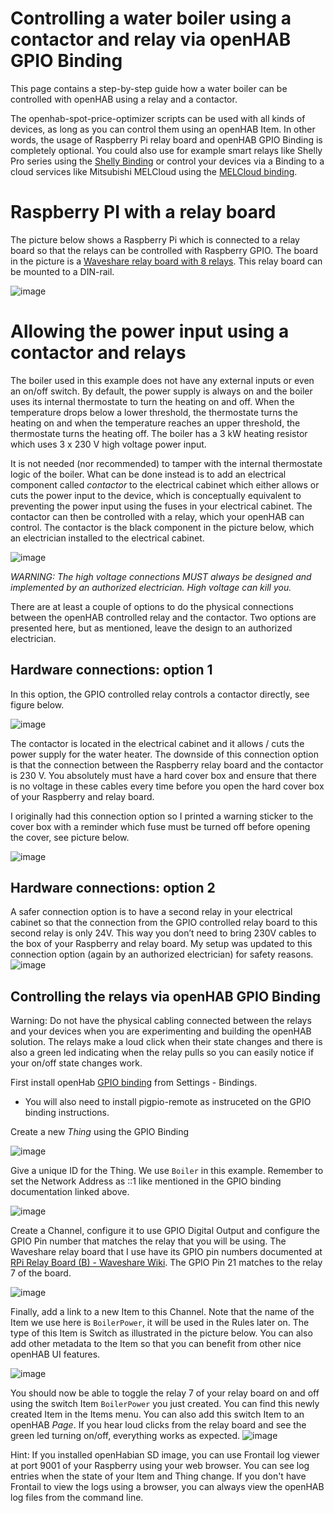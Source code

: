 # Controlling a water boiler using a contactor and relay via openHAB GPIO Binding
This page contains a step-by-step guide how a water boiler can be controlled with openHAB using a relay and a contactor. 

The openhab-spot-price-optimizer scripts can be used with all kinds of devices, as long as you can control them using an openHAB Item. In other words, the usage of Raspberry Pi relay board and openHAB GPIO Binding is completely optional. You could also use for example smart relays like Shelly Pro series using the [Shelly Binding](https://www.openhab.org/addons/bindings/shelly/) or control your devices via a Binding to a cloud services like Mitsubishi MELCloud using the [MELCloud binding](https://www.openhab.org/addons/bindings/melcloud/).

# Raspberry PI with a relay board
The picture below shows a Raspberry Pi which is connected to a relay board so that the relays can be controlled with Raspberry GPIO. The board in the picture is a [Waveshare relay board with 8 relays](https://www.waveshare.com/wiki/RPi_Relay_Board_(B)). This relay board can be mounted to a DIN-rail.

![image](https://github.com/masipila/openhab-spot-price-optimizer/assets/20110757/d039d219-a7a2-4dee-b751-9fdf326e21f0)

# Allowing the power input using a contactor and relays
The boiler used in this example does not have any external inputs or even an on/off switch. By default, the power supply is always on and the boiler uses its internal thermostate to turn the heating on and off. When the temperature drops below a lower threshold, the thermostate turns the heating on and when the temperature reaches an upper threshold, the thermostate turns the heating off. The boiler has a 3 kW heating resistor which uses 3 x 230 V high voltage power input.

It is not needed (nor recommended) to tamper with the internal thermostate logic of the boiler. What can be done instead is to add an electrical component called _contactor_ to the electrical cabinet which either allows or cuts the power input to the device, which is conceptually equivalent to preventing the power input using the fuses in your electrical cabinet. The contactor can then be controlled with a relay, which your openHAB can control. The contactor is the black component in the picture below, which an electrician installed to the electrical cabinet.

![image](https://github.com/masipila/openhab-spot-price-optimizer/assets/20110757/6800ec75-270a-4662-af0e-2bf7f02ec378)

*WARNING: The high voltage connections MUST always be designed and implemented by an authorized electrician. High voltage can kill you.*

There are at least a couple of options to do the physical connections between the openHAB controlled relay and the contactor. Two options are presented here, but as mentioned, leave the design to an authorized electrician.

## Hardware connections: option 1
In this option, the GPIO controlled relay controls a contactor directly, see figure below.

![image](https://github.com/masipila/openhab-spot-price-optimizer/assets/20110757/43aadb1c-9215-4999-87e8-b40c69ca8753)

The contactor is located in the electrical cabinet and it allows / cuts the power supply for the water heater. The downside of this connection option is that the connection between the Raspberry relay board and the contactor is 230 V. You absolutely must have a hard cover box and ensure that there is no voltage in these cables every time before you open the hard cover box of your Raspberry and relay board.

I originally had this connection option so I printed a warning sticker to the cover box with a reminder which fuse must be turned off before opening the cover, see picture below.

![image](https://github.com/masipila/openhab-spot-price-optimizer/assets/20110757/98917fe5-9714-479a-b1b6-69910eac7b69)

## Hardware connections: option 2
A safer connection option is to have a second relay in your electrical cabinet so that the connection from the GPIO controlled relay board to this second relay is only 24V. This way you don’t need to bring 230V cables to the box of your Raspberry and relay board. My setup was updated to this connection option (again by an authorized electrician) for safety reasons.
![image](https://github.com/masipila/openhab-spot-price-optimizer/assets/20110757/08179216-9e9a-4c87-8a6b-98d76177c93b)

## Controlling the relays via openHAB GPIO Binding
Warning: Do not have the physical cabling connected between the relays and your devices when you are experimenting and building the openHAB solution. The relays make a loud click when their state changes and there is also a green led indicating when the relay pulls so you can easily notice if your on/off state changes work.

First install openHab [GPIO binding](https://www.openhab.org/addons/bindings/gpio/) from Settings - Bindings. 
- You will also need to install pigpio-remote as instruceted on the GPIO binding instructions.

Create a new _Thing_ using the GPIO Binding

![image](https://github.com/masipila/openhab-spot-price-optimizer/assets/20110757/92eb28fc-9004-453e-9316-05c04cefda4a)

Give a unique ID for the Thing. We use `Boiler` in this example. Remember to set the Network Address as ::1 like mentioned in the GPIO binding documentation linked above.

![image](https://github.com/masipila/openhab-spot-price-optimizer/assets/20110757/ff765c7e-5a83-4dba-8dbf-e1c491c77fe0)

Create a Channel, configure it to use GPIO Digital Output and configure the GPIO Pin number that matches the relay that you will be using. The Waveshare relay board that I use have its GPIO pin numbers documented at [RPi Relay Board (B) - Waveshare Wiki](https://www.waveshare.com/wiki/RPi_Relay_Board_(B)). The GPIO Pin 21 matches to the relay 7 of the board.

![image](https://github.com/masipila/openhab-spot-price-optimizer/assets/20110757/0f34ae66-0424-4f03-89d8-99e88ce070a3)

Finally, add a link to a new Item to this Channel. Note that the name of the Item we use here is `BoilerPower`, it will be used in the Rules later on. The type of this Item is Switch as illustrated in the picture below. You can also add other metadata to the Item so that you can benefit from other nice openHAB UI features.

![image](https://github.com/masipila/openhab-spot-price-optimizer/assets/20110757/97e38359-8ff5-472f-99be-be5678836efb)

You should now be able to toggle the relay 7 of your relay board on and off using the switch Item `BoilerPower` you just created. You can find this newly created Item in the Items menu. You can also add this switch Item to an openHAB _Page_. If you hear loud clicks from the relay board and see the green led turning on/off, everything works as expected.
![image](https://github.com/masipila/openhab-spot-price-optimizer/assets/20110757/74a31962-c446-475a-959e-e9511bf816dd)

Hint: If you installed openHabian SD image, you can use Frontail log viewer at port 9001 of your Raspberry using your web browser. You can see log entries when the state of your Item and Thing change. If you don't have Frontail to view the logs using a browser, you can always view the openHAB log files from the command line.
